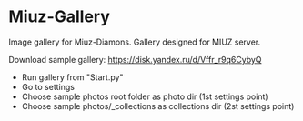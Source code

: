 # Miuz-Gallery
Image gallery for Miuz-Diamons.
Gallery designed for MIUZ server.

Download sample gallery:
https://disk.yandex.ru/d/Vffr_r9q6CybyQ

- Run gallery from "Start.py"
- Go to settings
- Choose sample photos root folder as photo dir (1st settings point)
- Choose sample photos/_collections as collections dir (2st settings point)
